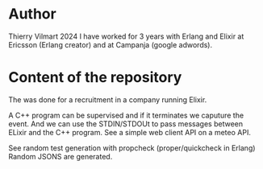 
# Author

Thierry Vilmart
2024
I have worked for 3 years with Erlang and Elixir at Ericsson (Erlang creator) and at Campanja (google adwords).

# Content of the repository

The was done for a recruitment in a company running Elixir.

A C++ program can be supervised and if it terminates we caputure the event.
And we can use the STDIN/STDOUt to pass messages between ELixir and the C++ program.
See a simple web client API on a meteo API.

See random test generation with propcheck (proper/quickcheck in Erlang)
Random JSONS are generated.

